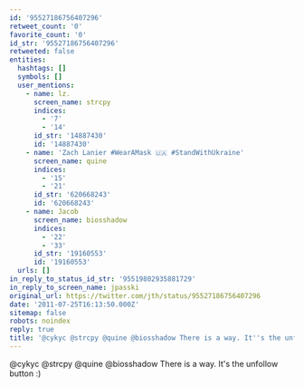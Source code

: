 ```yaml
---
id: '95527186756407296'
retweet_count: '0'
favorite_count: '0'
id_str: '95527186756407296'
retweeted: false
entities:
  hashtags: []
  symbols: []
  user_mentions:
    - name: lz.
      screen_name: strcpy
      indices:
        - '7'
        - '14'
      id_str: '14887430'
      id: '14887430'
    - name: 'Zach Lanier #WearAMask 🇺🇦 #StandWithUkraine'
      screen_name: quine
      indices:
        - '15'
        - '21'
      id_str: '620668243'
      id: '620668243'
    - name: Jacob
      screen_name: biosshadow
      indices:
        - '22'
        - '33'
      id_str: '19160553'
      id: '19160553'
  urls: []
in_reply_to_status_id_str: '95519802935881729'
in_reply_to_screen_name: jpasski
original_url: https://twitter.com/jth/status/95527186756407296
date: '2011-07-25T16:13:50.000Z'
sitemap: false
robots: noindex
reply: true
title: '@cykyc @strcpy @quine @biosshadow There is a way. It''s the unfollow button :)'
---
```


@cykyc @strcpy @quine @biosshadow There is a way. It's the unfollow button :)
